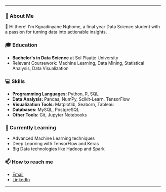 
---

### 🌟 About Me

👋 Hi there! I'm Kgoadinyane Nqhome, a final year Data Science student with a passion for turning data into actionable insights. 

### 🎓 Education

- **Bachelor's in Data Science** at Sol Plaatje University
- Relevant Coursework: Machine Learning, Data Mining, Statistical Analysis, Data Visualization

### 💻 Skills

- **Programming Languages:** Python, R, SQL
- **Data Analysis:** Pandas, NumPy, Scikit-Learn, TensorFlow
- **Visualization Tools:** Matplotlib, Seaborn, Tableau
- **Databases:** MySQL, PostgreSQL
- **Other Tools:** Git, Jupyter Notebooks

### 🌱 Currently Learning

- Advanced Machine Learning techniques
- Deep Learning with TensorFlow and Keras
- Big Data technologies like Hadoop and Spark


### 📫 How to reach me

- [Email](nqhomekgoadinyane02@gmail.com)
- [LinkedIn](https://www.linkedin.com/in/kgoadinyane-nqhome-300393275?utm_source=share&utm_campaign=share_via&utm_content=profile&utm_medium=android_app)




---

<!---
Kgoadinyane/Kgoadinyane is a ✨ special ✨ repository because its `README.md` (this file) appears on your GitHub profile.
You can click the Preview link to take a look at your changes.
--->
